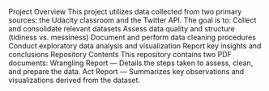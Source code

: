 Project Overview
This project utilizes data collected from two primary sources: the Udacity classroom and the Twitter API. The goal is to:
Collect and consolidate relevant datasets
Assess data quality and structure (tidiness vs. messiness)
Document and perform data cleaning procedures
Conduct exploratory data analysis and visualization
Report key insights and conclusions
Repository Contents
This repository contains two PDF documents:
Wrangling Report — Details the steps taken to assess, clean, and prepare the data.
Act Report — Summarizes key observations and visualizations derived from the dataset.
